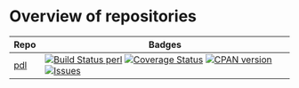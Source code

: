 
# Overview of repositories


| Repo                                                                         | Badges                   |
|------------------------------------------------------------------------------|--------------------------|
| [pdl](https://github.com/PDLPorters/pdl)                                     | [![Build Status perl](https://github.com/PDLPorters/pdl/actions/workflows/ci.yml/badge.svg)](https://github.com/PDLPorters/pdl/actions/workflows/ci.yml) [![Coverage Status](https://coveralls.io/repos/PDLPorters/pdl/badge.png?branch=master)](https://coveralls.io/r/PDLPorters/pdl?branch=master) [![CPAN version](https://badge.fury.io/pl/PDL.svg)](https://metacpan.org/pod/PDL) [![Issues](https://img.shields.io/github/issues/PDLPorters/pdl.svg)](https://github.com/PDLPorters/pdl/issues) |

